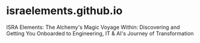 # israelements.github.io
ISRA Elements: The Alchemy's Magic Voyage Within: Discovering and Getting You Onboarded to Engineering, IT &amp; AI's Journey of Transformation
